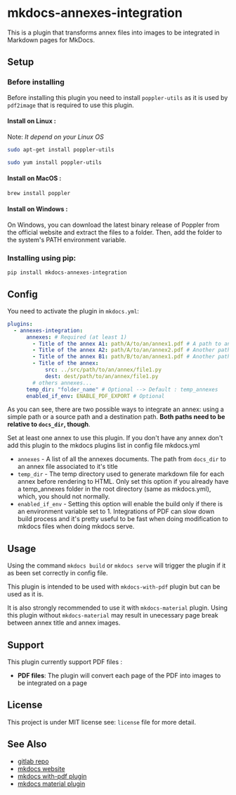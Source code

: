 # mkdocs-annexes-integration

This is a plugin that transforms annex files into images to be integrated in Markdown pages for MkDocs.

## Setup

### Before installing

Before installing this plugin you need to install `poppler-utils` as it is used by `pdf2image` that is required to use this plugin.

#### Install on Linux :

Note: *It depend on your Linux OS*

``` sh
sudo apt-get install poppler-utils
```

``` sh
sudo yum install poppler-utils
```

#### Install on MacOS :

``` sh
brew install poppler
```

#### Install on Windows :

On Windows, you can download the latest binary release of Poppler from the official website and extract the files to a folder. Then, add the folder to the system's PATH environment variable.

### Installing using pip:

`pip install mkdocs-annexes-integration`

## Config

You need to activate the plugin in `mkdocs.yml`:

```yaml
plugins:
  - annexes-integration:
      annexes: # Required (at least 1)
        - Title of the annex A1: path/A/to/an/annex1.pdf # A path to an annex with it's title
        - Title of the annex A2: path/A/to/an/annex2.pdf # Another path to an annex in same folder as the first
        - Title of the annex B1: path/B/to/an/annex1.pdf # Another path to an annex but in different folder as the first two
        - Title of the annex:
            src: ../src/path/to/an/annex/file1.py
            dest: dest/path/to/an/annex/file1.py
        # others annexes...
      temp_dir: "folder_name" # Optional --> Default : temp_annexes
      enabled_if_env: ENABLE_PDF_EXPORT # Optional
```

As you can see, there are two possible ways to integrate an annex: using a simple path or a source path and a destination path. **Both paths need to be relative to `docs_dir`, though**.

Set at least one annex to use this plugin. If you don't have any annex don't add this plugin to the mkdocs plugins list in config file mkdocs.yml

- `annexes` - A list of all the annexes documents. The path from `docs_dir` to an annex file associated to it's title
- `temp_dir` - The temp directory used to generate markdown file for each annex before rendering to HTML. Only set this option if you already have a temp_annexes folder in the root directory (same as mkdocs.yml), which, you should not normally.
- `enabled_if_env` - Setting this option will enable the build only if there is an environment variable set to 1. Integrations of PDF can slow down build process and it's pretty useful to be fast when doing modification to mkdocs files when doing mkdocs serve.

## Usage

Using the command `mkdocs build` or `mkdocs serve` will trigger the plugin if it as been set correctly in config file.

This plugin is intended to be used with `mkdocs-with-pdf` plugin but can be used as it is.

It is also strongly recommended to use it with `mkdocs-material` plugin. Using this plugin without `mkdocs-material` may result in unecessary page break between annex title and annex images.

## Support

This plugin currently support PDF files :

- **PDF files**: The plugin will convert each page of the PDF into images to be integrated on a page

## License

This project is under MIT license see: `license` file for more detail.

## See Also

- [gitlab repo](http://www.gitlab.org/cfpt-mkdocs-plugins/mkdocs-annexes-integration/)
- [mkdocs website](http://www.mkdocs.org/)
- [mkdocs with-pdf plugin](https://github.com/orzih/mkdocs-with-pdf)
- [mkdocs material plugin](https://github.com/squidfunk/mkdocs-material)